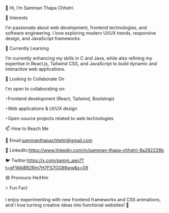 👋 Hi, I’m Samman Thapa Chhetri

👀 Interests

I’m passionate about web development, frontend technologies, and software engineering. I love exploring modern UI/UX trends, responsive design, and JavaScript frameworks.

🌱 Currently Learning

I’m currently enhancing my skills in C and Java, while also refining my expertise in React.js, Tailwind CSS, and JavaScript to build dynamic and interactive web applications.

💞️ Looking to Collaborate On

I'm open to collaborating on:


‣Frontend development (React, Tailwind, Bootstrap)

‣Web applications & UI/UX design

‣Open-source projects related to web technologies


📫 How to Reach Me

📩 Email:sammanthapachhetri@gmail.com

💼 LinkedIn:https://www.linkedin.com/in/samman-thapa-chhetri-8a282228b

🐦 Twitter:https://x.com/samm_aan7?t=qFWAiBR2Rm7H7FS7GG86ww&s=09


😄 Pronouns
He/Him

⚡ Fun Fact

I enjoy experimenting with new frontend frameworks and CSS animations, and I love turning creative ideas into functional websites! 🚀
